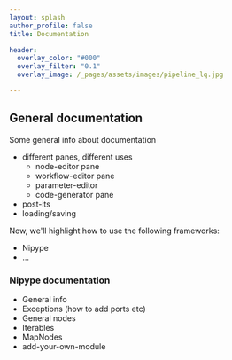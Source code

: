 ```yaml
---
layout: splash
author_profile: false
title: Documentation

header:
  overlay_color: "#000"
  overlay_filter: "0.1"
  overlay_image: /_pages/assets/images/pipeline_lq.jpg

---
```


## General documentation
Some general info about documentation
- different panes, different uses
  - node-editor pane
  - workflow-editor pane
  - parameter-editor
  - code-generator pane
- post-its
- loading/saving

Now, we'll highlight how to use the following frameworks:
- Nipype
- ...

### Nipype documentation
- General info
- Exceptions (how to add ports etc)
- General nodes
- Iterables
- MapNodes
- add-your-own-module
